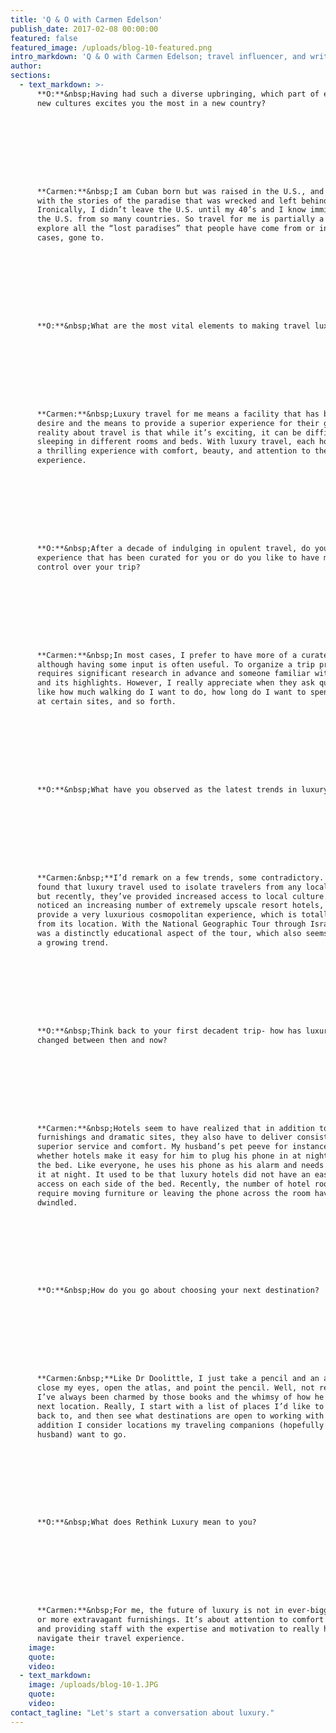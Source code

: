 ```yaml
---
title: 'Q & O with Carmen Edelson'
publish_date: 2017-02-08 00:00:00
featured: false
featured_image: /uploads/blog-10-featured.png
intro_markdown: 'Q & O with Carmen Edelson; travel influencer, and writer, specializing in luxury and family travel.​'
author:
sections:
  - text_markdown: >-
      **O:**&nbsp;Having had such a diverse upbringing, which part of exploring
      new cultures excites you the most in a new country?









      **Carmen:**&nbsp;I am Cuban born but was raised in the U.S., and grew up
      with the stories of the paradise that was wrecked and left behind.
      Ironically, I didn’t leave the U.S. until my 40’s and I know immigrants in
      the U.S. from so many countries. So travel for me is partially a way to
      explore all the “lost paradises” that people have come from or in some
      cases, gone to.









      **O:**&nbsp;What are the most vital elements to making travel luxurious?









      **Carmen:**&nbsp;Luxury travel for me means a facility that has both the
      desire and the means to provide a superior experience for their guests. The
      reality about travel is that while it’s exciting, it can be difficult
      sleeping in different rooms and beds. With luxury travel, each hotel is
      a thrilling experience with comfort, beauty, and attention to the guest’s
      experience.









      **O:**&nbsp;After a decade of indulging in opulent travel, do you prefer an
      experience that has been curated for you or do you like to have more
      control over your trip?









      **Carmen:**&nbsp;In most cases, I prefer to have more of a curated trip,
      although having some input is often useful. To organize a trip properly
      requires significant research in advance and someone familiar with the city
      and its highlights. However, I really appreciate when they ask questions
      like how much walking do I want to do, how long do I want to spend looking
      at certain sites, and so forth.









      **O:**&nbsp;What have you observed as the latest trends in luxury travel?









      **Carmen:&nbsp;**I’d remark on a few trends, some contradictory. I have
      found that luxury travel used to isolate travelers from any local flavor
      but recently, they’ve provided increased access to local culture. I’ve also
      noticed an increasing number of extremely upscale resort hotels, which
      provide a very luxurious cosmopolitan experience, which is totally detached
      from its location. With the National Geographic Tour through Israel, there
      was a distinctly educational aspect of the tour, which also seems to be
      a growing trend.









      **O:**&nbsp;Think back to your first decadent trip- how has luxury travel
      changed between then and now?









      **Carmen:**&nbsp;Hotels seem to have realized that in addition to upscale
      furnishings and dramatic sites, they also have to deliver consistently
      superior service and comfort. My husband’s pet peeve for instance is
      whether hotels make it easy for him to plug his phone in at night next to
      the bed. Like everyone, he uses his phone as his alarm and needs to charge
      it at night. It used to be that luxury hotels did not have an easy way to
      access on each side of the bed. Recently, the number of hotel rooms that
      require moving furniture or leaving the phone across the room have
      dwindled.









      **O:**&nbsp;How do you go about choosing your next destination?









      **Carmen:&nbsp;**Like Dr Doolittle, I just take a pencil and an atlas,
      close my eyes, open the atlas, and point the pencil. Well, not really but
      I’ve always been charmed by those books and the whimsy of how he chose his
      next location. Really, I start with a list of places I’d like to see or go
      back to, and then see what destinations are open to working with me. In
      addition I consider locations my traveling companions (hopefully my
      husband) want to go.









      **O:**&nbsp;What does Rethink Luxury mean to you?









      **Carmen:**&nbsp;For me, the future of luxury is not in ever-bigger rooms
      or more extravagant furnishings. It’s about attention to comfort details
      and providing staff with the expertise and motivation to really help guests
      navigate their travel experience.​
    image:
    quote:
    video:
  - text_markdown:
    image: /uploads/blog-10-1.JPG
    quote:
    video:
contact_tagline: "Let's start a conversation about luxury."
---
```



